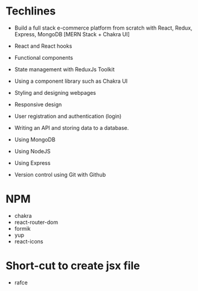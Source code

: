 # Techlines

- Build a full stack e-commerce platform from scratch with React, Redux, Express, MongoDB [MERN Stack + Chakra UI]

- React and React hooks

- Functional components

- State management with ReduxJs Toolkit

- Using a component library such as Chakra UI

- Styling and designing webpages

- Responsive design

- User registration and authentication (login)

- Writing an API and storing data to a database.

- Using MongoDB

- Using NodeJS

- Using Express

- Version control using Git with Github

# NPM

- chakra
- react-router-dom
- formik
- yup
- react-icons

# Short-cut to create jsx file

- rafce
